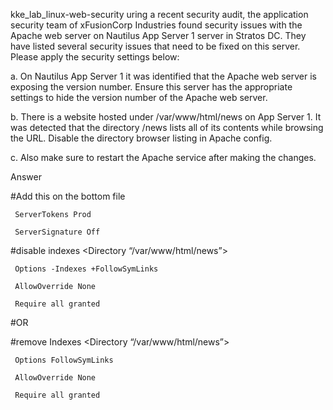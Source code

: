 kke_lab_linux-web-security
uring a recent security audit, the application security team of xFusionCorp Industries found security issues with the Apache web server on Nautilus App Server 1 server in Stratos DC. They have listed several security issues that need to be fixed on this server. Please apply the security settings below:


a. On Nautilus App Server 1 it was identified that the Apache web server is exposing the version number. Ensure this server has the appropriate settings to hide the version number of the Apache web server.

b. There is a website hosted under /var/www/html/news on App Server 1. It was detected that the directory /news lists all of its contents while browsing the URL. Disable the directory browser listing in Apache config.

c. Also make sure to restart the Apache service after making the changes.

Answer

#Add this on the bottom file

     ServerTokens Prod

     ServerSignature Off

#disable indexes
<Directory “/var/www/html/news”>

     Options -Indexes +FollowSymLinks

     AllowOverride None

     Require all granted
#OR

#remove Indexes
<Directory “/var/www/html/news”>

     Options FollowSymLinks

     AllowOverride None

     Require all granted
